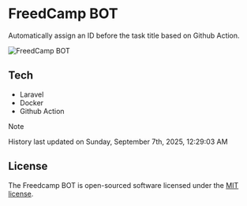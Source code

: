 # FreedCamp BOT

Automatically assign an ID before the task title based on Github Action.

![FreedCamp BOT](https://repository-images.githubusercontent.com/737932867/7d34798b-2680-471c-b089-a78a718d3d6a)

## Tech

- Laravel
- Docker
- Github Action

> [!NOTE]  
> History last updated on Sunday, September 7th, 2025, 12:29:03 AM

## License

The Freedcamp BOT is open-sourced software licensed under the [MIT license](https://opensource.org/licenses/MIT).
